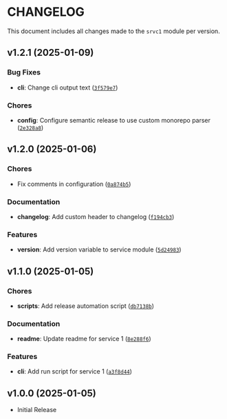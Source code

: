 # CHANGELOG

This document includes all changes made to the `srvc1` module per version.

<!-- version list -->

## v1.2.1 (2025-01-09)

### Bug Fixes

- **cli**: Change cli output text ([`3f579e7`](https://github.com/codejedi365/psr-monorepo-poweralpha/commit/3f579e7dcc2c1726bf358fc287d0e0381dca841a))

### Chores

- **config**: Configure semantic release to use custom monorepo parser ([`2e328a8`](https://github.com/codejedi365/psr-monorepo-poweralpha/commit/2e328a8e6e21f7765756560dcafe808d8c17a4a4))


## v1.2.0 (2025-01-06)

### Chores

- Fix comments in configuration ([`0a874b5`](https://github.com/codejedi365/psr-monorepo-poweralpha/commit/0a874b5b7a86f5c10b0403d670457d895c1411ea))

### Documentation

- **changelog**: Add custom header to changelog ([`f194cb3`](https://github.com/codejedi365/psr-monorepo-poweralpha/commit/f194cb335b2bf8c1b8391b9f379735e422e4ea34))

### Features

- **version**: Add version variable to service module ([`5d24983`](https://github.com/codejedi365/psr-monorepo-poweralpha/commit/5d24983d88b76e2d1c51706bb1fd5c24f66baf88))


## v1.1.0 (2025-01-05)

### Chores

- **scripts**: Add release automation script ([`db7138b`](https://github.com/codejedi365/psr-monorepo-poweralpha/commit/db7138b3be7704620ca1ecdd6fa9eb14edd3f5c0))

### Documentation

- **readme**: Update readme for service 1 ([`8e288f6`](https://github.com/codejedi365/psr-monorepo-poweralpha/commit/8e288f65a9e5ce77cdda6506176263aa0cba4966))

### Features

- **cli**: Add run script for service 1 ([`a3f8d44`](https://github.com/codejedi365/psr-monorepo-poweralpha/commit/a3f8d44c89450c52088e3f8603829c6326b938b5))


## v1.0.0 (2025-01-05)

- Initial Release
